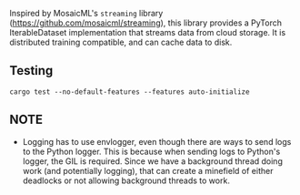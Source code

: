 Inspired by MosaicML's `streaming` library (https://github.com/mosaicml/streaming), this library provides a PyTorch IterableDataset implementation that streams data from cloud storage.  It is distributed training compatible, and can cache data to disk.



## Testing

`cargo test --no-default-features --features auto-initialize`


## NOTE

- Logging has to use envlogger, even though there are ways to send logs to the Python logger.  This is because when sending logs to Python's logger, the GIL is required.  Since we have a background thread doing work (and potentially logging), that can create a minefield of either deadlocks or not allowing background threads to work.


